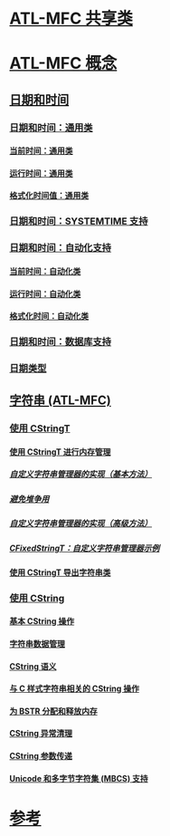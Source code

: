 # [ATL-MFC 共享类](atl-mfc-shared-classes.md)
# [ATL-MFC 概念](atl-mfc-concepts.md)
## [日期和时间](date-and-time.md)
### [日期和时间：通用类](date-and-time-general-purpose-classes.md)
#### [当前时间：通用类](current-time-general-purpose-classes.md)
#### [运行时间：通用类](elapsed-time-general-purpose-classes.md)
#### [格式化时间值：通用类](formatting-time-values-general-purpose-classes.md)
### [日期和时间：SYSTEMTIME 支持](date-and-time-systemtime-support.md)
### [日期和时间：自动化支持](date-and-time-automation-support.md)
#### [当前时间：自动化类](current-time-automation-classes.md)
#### [运行时间：自动化类](elapsed-time-automation-classes.md)
#### [格式化时间：自动化类](formatting-time-automation-classes.md)
### [日期和时间：数据库支持](date-and-time-database-support.md)
### [日期类型](date-type.md)
## [字符串 (ATL-MFC)](strings-atl-mfc.md)
### [使用 CStringT](using-cstringt.md)
#### [使用 CStringT 进行内存管理](memory-management-with-cstringt.md)
##### [自定义字符串管理器的实现（基本方法）](implementation-of-a-custom-string-manager-basic-method.md)
##### [避免堆争用](avoidance-of-heap-contention.md)
##### [自定义字符串管理器的实现（高级方法）](implementation-of-a-custom-string-manager-advanced-method.md)
##### [CFixedStringT：自定义字符串管理器示例](cfixedstringt-example-of-a-custom-string-manager.md)
#### [使用 CStringT 导出字符串类](exporting-string-classes-using-cstringt.md)
### [使用 CString](using-cstring.md)
#### [基本 CString 操作](basic-cstring-operations.md)
#### [字符串数据管理](string-data-management.md)
#### [CString 语义](cstring-semantics.md)
#### [与 C 样式字符串相关的 CString 操作](cstring-operations-relating-to-c-style-strings.md)
#### [为 BSTR 分配和释放内存](allocating-and-releasing-memory-for-a-bstr.md)
#### [CString 异常清理](cstring-exception-cleanup.md)
#### [CString 参数传递](cstring-argument-passing.md)
#### [Unicode 和多字节字符集 (MBCS) 支持](unicode-and-multibyte-character-set-mbcs-support.md)
# [参考](reference/toc.md)
